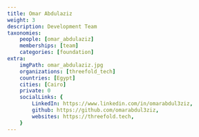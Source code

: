 ```yaml
---
title: Omar Abdulaziz
weight: 3
description: Development Team
taxonomies:
    people: [omar_abdulaziz]
    memberships: [team]
    categories: [foundation]
extra:
    imgPath: omar_abdulaziz.jpg
    organizations: [threefold_tech]
    countries: [Egypt]
    cities: [Cairo]
    private: 0
    socialLinks: {
        LinkedIn: https://www.linkedin.com/in/omarabdul3ziz,
        github: https://github.com/omarabdul3ziz,
        websites: https://threefold.tech,
    }
---
```


<!--

A software engineer. 

--!>